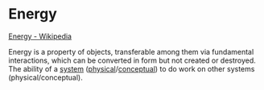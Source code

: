# Energy

[Energy - Wikipedia](https://en.wikipedia.org/wiki/Energy)

Energy is a property of objects, transferable among them via fundamental interactions, which can be converted in form but not created or destroyed. The ability of a [system](./system.md) ([physical](./physical-system.md)/[conceptual](./conceptual-system.md)) to do work on other systems (physical/conceptual).
